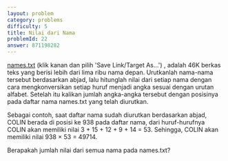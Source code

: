 ```yaml
---
layout: problem
category: problems
difficulty: 5
title: Nilai dari Nama
problemId: 22
answer: 871198282
---
```

<p><a href="https://projecteuler.net/project/resources/p022_names.txt">names.txt</a> (klik kanan dan pilih 'Save Link/Target As...') , adalah 46K berkas teks yang berisi lebih dari lima ribu nama depan. Urutkanlah nama-nama tersebut berdasarkan abjad, lalu hitunglah nilai dari setiap nama dengan cara mengkonversikan setiap huruf menjadi angka sesuai dengan urutan alfabet. Setelah itu kalikan jumlah angka-angka tersebut dengan posisinya pada daftar nama names.txt yang telah diurutkan.</p>

<p>Sebagai contoh, saat daftar nama sudah diurutkan berdasarkan abjad, COLIN berada di posisi ke 938 pada daftar nama, dari huruf-hurufnya COLIN akan memiliki nilai 3 + 15 + 12 + 9 + 14 = 53. Sehingga, COLIN akan memiliki nilai 938 × 53 = 49714.</p>

<p>Berapakah jumlah nilai dari semua nama pada names.txt?</p>
